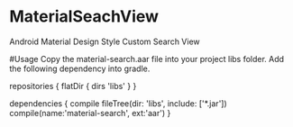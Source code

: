 # MaterialSeachView
Android Material Design Style Custom Search View

#Usage
Copy the material-search.aar file into your project libs folder.
Add the following dependency into gradle.

repositories {
        flatDir {
            dirs 'libs'
        }
}


dependencies {
    compile fileTree(dir: 'libs', include: ['*.jar'])
    compile(name:'material-search', ext:'aar')
}
